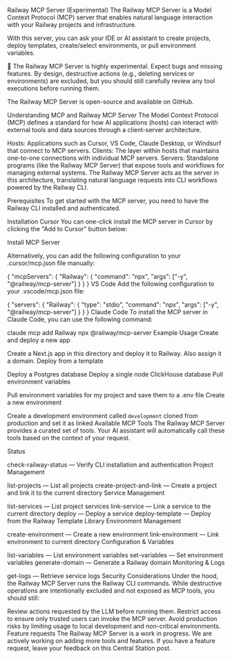 Railway MCP Server (Experimental)
The Railway MCP Server is a Model Context Protocol (MCP) server that enables natural language interaction with your Railway projects and infrastructure.

With this server, you can ask your IDE or AI assistant to create projects, deploy templates, create/select environments, or pull environment variables.

🚨 The Railway MCP Server is highly experimental. Expect bugs and missing features. By design, destructive actions (e.g., deleting services or environments) are excluded, but you should still carefully review any tool executions before running them.

The Railway MCP Server is open-source and available on GitHub.

Understanding MCP and Railway MCP Server
The Model Context Protocol (MCP) defines a standard for how AI applications (hosts) can interact with external tools and data sources through a client-server architecture.

Hosts: Applications such as Cursor, VS Code, Claude Desktop, or Windsurf that connect to MCP servers.
Clients: The layer within hosts that maintains one-to-one connections with individual MCP servers.
Servers: Standalone programs (like the Railway MCP Server) that expose tools and workflows for managing external systems.
The Railway MCP Server acts as the server in this architecture, translating natural language requests into CLI workflows powered by the Railway CLI.

Prerequisites
To get started with the MCP server, you need to have the Railway CLI installed and authenticated.

Installation
Cursor
You can one-click install the MCP server in Cursor by clicking the "Add to Cursor" button below:

Install MCP Server

Alternatively, you can add the following configuration to your .cursor/mcp.json file manually:

{
  "mcpServers": {
    "Railway": {
      "command": "npx",
      "args": ["-y", "@railway/mcp-server"]
    }
  }
}
VS Code
Add the following configuration to your .vscode/mcp.json file:

{
  "servers": {
    "Railway": {
      "type": "stdio",
      "command": "npx",
      "args": ["-y", "@railway/mcp-server"]
    }
  }
}
Claude Code
To install the MCP server in Claude Code, you can use the following command:

claude mcp add Railway npx @railway/mcp-server
Example Usage
Create and deploy a new app

Create a Next.js app in this directory and deploy it to Railway.
Also assign it a domain.
Deploy from a template

Deploy a Postgres database
Deploy a single node ClickHouse database
Pull environment variables

Pull environment variables for my project and save them to a .env file
Create a new environment

Create a development environment called `development` 
cloned from production and set it as linked
Available MCP Tools
The Railway MCP Server provides a curated set of tools. Your AI assistant will automatically call these tools based on the context of your request.

Status

check-railway-status — Verify CLI installation and authentication
Project Management

list-projects — List all projects
create-project-and-link — Create a project and link it to the current directory
Service Management

list-services — List project services
link-service — Link a service to the current directory
deploy — Deploy a service
deploy-template — Deploy from the Railway Template Library
Environment Management

create-environment — Create a new environment
link-environment — Link environment to current directory
Configuration & Variables

list-variables — List environment variables
set-variables — Set environment variables
generate-domain — Generate a Railway domain
Monitoring & Logs

get-logs — Retrieve service logs
Security Considerations
Under the hood, the Railway MCP Server runs the Railway CLI commands. While destructive operations are intentionally excluded and not exposed as MCP tools, you should still:

Review actions requested by the LLM before running them.
Restrict access to ensure only trusted users can invoke the MCP server.
Avoid production risks by limiting usage to local development and non-critical environments.
Feature requests
The Railway MCP Server is a work in progress. We are actively working on adding more tools and features. If you have a feature request, leave your feedback on this Central Station post.